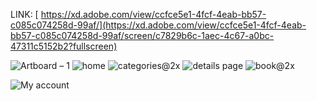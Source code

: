 ﻿ LINK:
 [ https://xd.adobe.com/view/ccfce5e1-4fcf-4eab-bb57-c085c074258d-99af/](https://xd.adobe.com/view/ccfce5e1-4fcf-4eab-bb57-c085c074258d-99af/screen/c7829b6c-1aec-4c67-a0bc-47311c5152b2?fullscreen)
 
 
<!-- 1. open index.html
2. The index.html file can be opened directly in local browser. This method is recommended for local preview. -->

![Artboard – 1](https://user-images.githubusercontent.com/74894810/209444293-0cf42a64-a9ad-478d-9e6f-a81bf296fbeb.png)
![home](https://user-images.githubusercontent.com/74894810/209444302-54079f91-eddf-4177-9d51-f488941232d3.png)
![categories@2x](https://user-images.githubusercontent.com/74894810/209444317-ab187371-bb6d-4f5a-87c2-8b49663bfaae.png)
![details page](https://user-images.githubusercontent.com/74894810/209444321-5c30aa35-76ab-4a7f-933f-21b9240f4a8f.png)
![book@2x](https://user-images.githubusercontent.com/74894810/209444358-769aea2c-423f-47b7-b75c-5049ec9de6d6.png)

![My account](https://user-images.githubusercontent.com/74894810/209444326-b31756d1-7078-4fcc-9e7e-07d3d841f47d.png)
